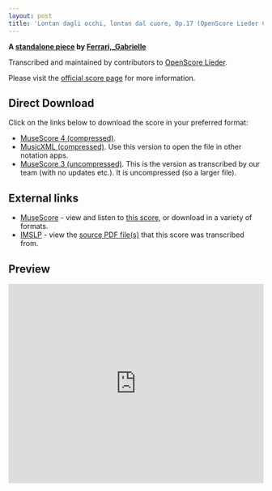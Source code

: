 ```yaml
---
layout: post
title: 'Lontan dagli occhi, lontan dal cuore, Op.17 (OpenScore Lieder Corpus)'
---
```


__A [standalone piece](https://fourscoreandmore.org/openscore/lieder/Ferrari,_Gabrielle/_/) by [Ferrari,_Gabrielle](https://fourscoreandmore.org/openscore/lieder/Ferrari,_Gabrielle)__

Transcribed and maintained by contributors to [OpenScore Lieder].

Please visit the [official score page] for more information.

[official score page]: https://musescore.com/openscore-lieder-corpus/scores/6568021
[OpenScore Lieder]: https://musescore.com/openscore-lieder-corpus

## Direct Download

Click on the links below to download the score in your preferred format:
- [MuseScore 4 (compressed)](https://github.com/openscore/lieder/blob/main/scores/Ferrari,_Gabrielle/_/Lontan_dagli_occhi,_lontan_dal_cuore,_Op.17/lc6568021.mscz?raw=true).
- [MusicXML (compressed)](https://github.com/openscore/lieder/blob/main/scores/Ferrari,_Gabrielle/_/Lontan_dagli_occhi,_lontan_dal_cuore,_Op.17/lc6568021.mxl?raw=true). Use this version to open the file in other notation apps.
- [MuseScore 3 (uncompressed)](https://github.com/openscore/lieder/blob/main/scores/Ferrari,_Gabrielle/_/Lontan_dagli_occhi,_lontan_dal_cuore,_Op.17/lc6568021.mscx?raw=true). This is the version as transcribed by our team (with no updates etc.). It is uncompressed (so a larger file).

## External links

- [MuseScore] - view and listen to [this score][MuseScore], or download in a variety of formats.
- [IMSLP] - view the [source PDF file(s)][IMSLP] that this score was transcribed from.

[MuseScore]: https://musescore.com/score/6568021
[IMSLP]: https://imslp.org/wiki/Special:ReverseLookup/507203

## Preview

<iframe width="100%" height="394" src="https://musescore.com/openscore-lieder-corpus/scores/6568021/embed" frameborder="0" allowfullscreen allow="autoplay; fullscreen"></iframe>
